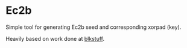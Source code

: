 # Ec2b
Simple tool for generating Ec2b seed and corresponding xorpad (key).

Heavily based on work done at [blkstuff](https://github.com/khang06/genshinblkstuff).
